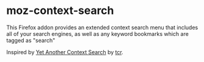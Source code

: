 # moz-context-search
This Firefox addon provides an extended context search menu that includes all of your search engines, as well as any keyword bookmarks which are tagged as "search"

Inspired by [Yet Another Context Search](https://addons.mozilla.org/en-US/firefox/addon/yet-another-context-search/) by [tcr](https://addons.mozilla.org/en-US/firefox/user/tea_sea_are/).
